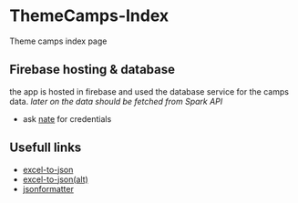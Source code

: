 # ThemeCamps-Index
Theme camps index page

## Firebase hosting & database
the app is hosted in firebase and used the database service for the camps data.
_later on the data should be fetched from Spark API_

- ask [nate](@mtr574) for credentials


## Usefull links

- [excel-to-json](https://convertexcel.net/excel-to-json)
- [excel-to-json(alt)](http://www.csvjson.com/json_beautifier)
- [jsonformatter](https://jsonformatter.curiousconcept.com/)
